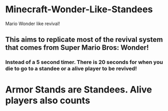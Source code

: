 # Minecraft-Wonder-Like-Standees
 Mario Wonder like revival!
 
 ## This aims to replicate most of the revival system that comes from Super Mario Bros: Wonder!
 ### Instead of a 5 second timer. There is 20 seconds for when you die to go to a standee or a alive player to be revived!

 # Armor Stands are Standees. Alive players also counts
